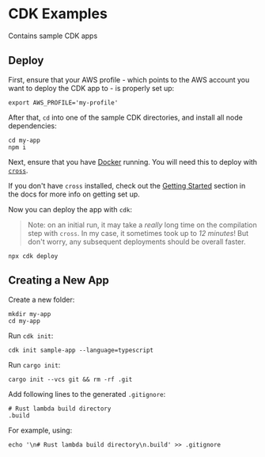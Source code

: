 # CDK Examples

Contains sample CDK apps

## Deploy

First, ensure that your AWS profile - which points to the AWS account you want to deploy the CDK app to - is properly set up:

```shell
export AWS_PROFILE='my-profile'
```

After that, `cd` into one of the sample CDK directories, and install all node dependencies:

```shell
cd my-app
npm i
```

Next, ensure that you have [Docker](https://www.docker.com/get-started) running. You will need this to deploy with [`cross`](https://github.com/cross-rs/cross).

If you don't have `cross` installed, check out the [Getting Started](https://github.com/rnag/rust.aws-cdk-lambda#getting-started) section in the docs for more info on getting set up.

Now you can deploy the app with `cdk`:

> Note: on an initial run, it may take a _really_ long time on the compilation step with `cross`. In my case, it sometimes took up to _12 minutes_! But don't worry, any subsequent deployments should be overall faster.

```shell
npx cdk deploy
```

## Creating a New App

Create a new folder:

```shell
mkdir my-app
cd my-app
```

Run `cdk init`:

```shell
cdk init sample-app --language=typescript
```

Run `cargo init`:

```shell
cargo init --vcs git && rm -rf .git
```

Add following lines to the generated `.gitignore`:

```
# Rust lambda build directory
.build
```

For example, using:

```shell
echo '\n# Rust lambda build directory\n.build' >> .gitignore
```
